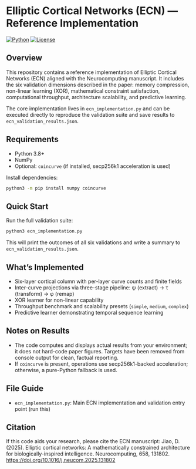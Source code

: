 # Elliptic Cortical Networks (ECN) — Reference Implementation

[![Python](https://img.shields.io/badge/python-3.8+-blue.svg)](https://www.python.org/downloads/)
[![License](https://img.shields.io/badge/license-MIT-green.svg)](LICENSE)

## Overview

This repository contains a reference implementation of Elliptic Cortical Networks (ECN) aligned with the Neurocomputing manuscript. It includes the six validation dimensions described in the paper: memory compression, non-linear learning (XOR), mathematical constraint satisfaction, computational throughput, architecture scalability, and predictive learning.

The core implementation lives in `ecn_implementation.py` and can be executed directly to reproduce the validation suite and save results to `ecn_validation_results.json`.

## Requirements

- Python 3.8+
- NumPy
- Optional: `coincurve` (if installed, secp256k1 acceleration is used)

Install dependencies:
```bash
python3 -m pip install numpy coincurve
```

## Quick Start

Run the full validation suite:
```bash
python3 ecn_implementation.py
```

This will print the outcomes of all six validations and write a summary to `ecn_validation_results.json`.

## What’s Implemented

- Six-layer cortical column with per-layer curve counts and finite fields
- Inter-curve projections via three-stage pipeline: ψ (extract) → τ (transform) → φ (remap)
- XOR learner for non-linear capability
- Throughput benchmark and scalability presets (`simple`, `medium`, `complex`)
- Predictive learner demonstrating temporal sequence learning

## Notes on Results

- The code computes and displays actual results from your environment; it does not hard-code paper figures. Targets have been removed from console output for clean, factual reporting.
- If `coincurve` is present, operations use secp256k1-backed acceleration; otherwise, a pure-Python fallback is used.

## File Guide

- `ecn_implementation.py`: Main ECN implementation and validation entry point (run this)

## Citation

If this code aids your research, please cite the ECN manuscript:
Jiao, D. (2025). Elliptic cortical networks: A mathematically constrained architecture for biologically-inspired intelligence. Neurocomputing, 658, 131802. https://doi.org/10.1016/j.neucom.2025.131802

